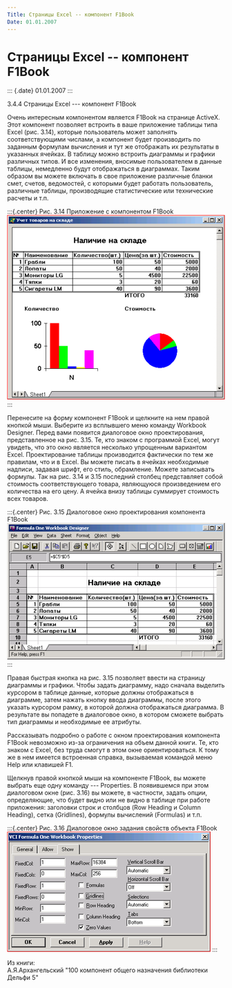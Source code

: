```yaml
---
Title: Страницы Excel -- компонент F1Book
Date: 01.01.2007
---
```



Страницы Excel -- компонент F1Book
==================================

::: {.date}
01.01.2007
:::

3.4.4 Страницы Excel --- компонент F1Book

Очень интересным компонентом является F1Book на странице ActiveX. Этот
компонент позволяет встроить в ваше приложение таблицы типа Excel (рис.
3.14), которые пользователь может заполнять соответствующими числами, а
компонент будет производить по заданным формулам вычисления и тут же
отображать их результаты в указанных ячейках. В таблицу можно встроить
диаграммы и графики различных типов. И все изменения, вносимые
пользователем в данные таблицы, немедленно будут отображаться в
диаграммах. Таким образом вы можете включать в свое приложение различные
бланки смет, счетов, ведомостей, с которыми будет работать пользователь,
различные таблицы, производящие статистические или технические расчеты и
т.п.

:::{.center}
Рис. 3.14 Приложение с компонентом F1Book  
![clip0066](clip0066.png)
:::

Перенесите на форму компонент F1Book и щелкните на нем правой кнопкой
мыши. Выберите из всплывшего меню команду Workbook Designer. Перед вами
появится диалоговое окно проектирования, представленное на рис. 3.15.
Те, кто знаком с программой Excel, могут увидеть, что это окно является
несколько упрощенным вариантом Excel. Проектирование таблицы
производится фактически по тем же правилам, что и в Excel. Вы можете
писать в ячейках необходимые надписи, задавая шрифт, его стиль,
обрамление. Можете записывать формулы. Так на рис. 3.14 и 3.15 последний
столбец представляет собой стоимость соответствующего товара, являющуюся
произведением его количества на его цену. А ячейка внизу таблицы
суммирует стоимость всех товаров.

:::{.center}
Рис. 3.15 Диалоговое окно проектирования компонента F1Book  
![clip0067](clip0067.png)
:::

Правая быстрая кнопка на рис. 3.15 позволяет ввести на страницу
диаграммы и графики. Чтобы задать диаграмму, надо сначала выделить
курсором в таблице данные, которые должны отображаться в диаграмме,
затем нажать кнопку ввода диаграммы, после этого указать курсором рамку,
в которой должна отображаться диаграмма. В результате вы попадете в
диалоговое окно, в котором сможете выбрать тип диаграммы и необходимые
ее атрибуты.

Рассказывать подробно о работе с окном проектирования компонента F1Book
невозможно из-за ограничения на объем данной книги. Те, кто знаком с
Excel, без труда смогут в этом окне ориентироваться. К тому же в нем
имеется встроенная справка, вызываемая командой меню Help или клавишей
F1.

Щелкнув правой кнопкой мыши на компоненте F1Book, вы можете выбрать еще
одну команду --- Properties. В появившемся при этом диалоговом окне
(рис. 3.16) вы можете, в частности, задать опции, определяющие, что
будет видно или не видно в таблице при работе приложения: заголовки
строк и столбцов (Row Heading и Column Heading), сетка (Gridlines),
формулы вычислений (Formulas) и т.п.

:::{.center}
Рис. 3.16 Диалоговое окно задания свойств объекта F1Book  
![clip0068](clip0068.png)
:::

Из книги:  
А.Я.Архангельский "100 компонент общего назначения библиотеки Дельфи 5"
